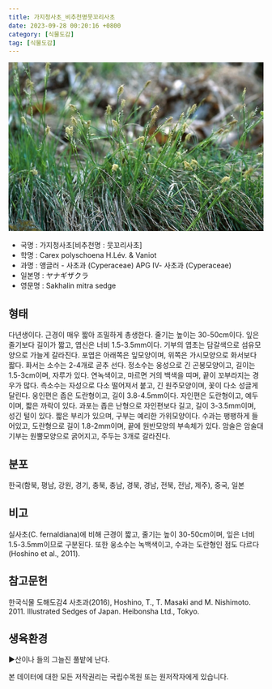 ```yaml
---
title: 가지청사초_비추천명뭇꼬리사초
date: 2023-09-28 00:20:16 +0800
category: [식물도감]
tag: [식물도감]
---
```




![가지청사초[비추천명 : 뭇꼬리사초]](/assets/img/fileUpload/plants/basic/Cyperaceae/Carex/4812/4812_1_th2.jpg)
- 국명 : 가지청사초[비추천명 : 뭇꼬리사초]
- 학명 : Carex polyschoena H.Lév. & Vaniot
- 과명 : 앵글러 - 사초과 (Cyperaceae) APG Ⅳ- 사초과 (Cyperaceae)
- 일본명 : ヤナギザクラ
- 영문명 : Sakhalin mitra sedge


## 형태
다년생이다. 근경이 매우 짧아 조밀하게 총생한다. 줄기는 높이는 30-50cm이다. 잎은 줄기보다 길이가 짧고, 엽신은 너비 1.5-3.5mm이다. 기부의 엽초는 담갈색으로 섬유모양으로 가늘게 갈라진다. 포엽은 아래쪽은 잎모양이며, 위쪽은 가시모양으로 화서보다 짧다. 화서는 소수는 2-4개로 곧추 선다. 정소수는 웅성으로 긴 곤봉모양이고, 길이는 1.5-3cm이며, 자루가 있다. 연녹색이고, 마르면 거의 백색을 띠며, 끝이 꼬부라지는 경우가 많다. 측소수는 자성으로 다소 떨어져서 붙고, 긴 원주모양이며, 꽃이 다소 성글게 달린다. 웅인편은 좁은 도란형이고, 길이 3.8-4.5mm이다. 자인편은 도란형이고, 예두이며, 짧은 까락이 있다. 과포는 좁은 난형으로 자인편보다 길고, 길이 3-3.5mm이며, 성긴 털이 있다. 짧은 부리가 있으며, 구부는 예리한 가위모양이다. 수과는 팽팽하게 들어있고, 도란형으로 길이 1.8-2mm이며, 끝에 원반모양의 부속체가 있다. 암술은 암술대 기부는 원뿔모양으로 굵어지고, 주두는 3개로 갈라진다.
## 분포
한국(함북, 평남, 강원, 경기, 충북, 충남, 경북, 경남, 전북, 전남, 제주), 중국, 일본
## 비고
실사초(C. fernaldiana)에 비해 근경이 짧고, 줄기는 높이 30-50cm이며, 잎은 너비 1.5-3.5mm이므로 구분된다. 또한 웅소수는 녹백색이고, 수과는 도란형인 점도 다르다(Hoshino et al., 2011).
## 참고문헌
한국식물 도해도감4 사초과(2016), Hoshino, T., T. Masaki and M. Nishimoto. 2011. Illustrated Sedges of Japan. Heibonsha Ltd., Tokyo.
## 생육환경
▶산이나 들의 그늘진 풀밭에 난다.






본 데이터에 대한 모든 저작권리는 국립수목원 또는 원저작자에게 있습니다.
